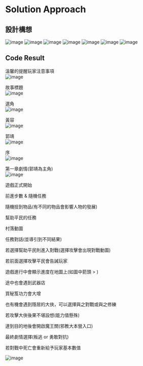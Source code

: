# Solution Approach

## 設計構想
![image](https://user-images.githubusercontent.com/80203709/157576081-73634ae3-056e-4b49-8a9e-79d297383a87.png)
![image](https://user-images.githubusercontent.com/80203709/157576173-ffece8d4-6ceb-4e53-aee5-1b86ff796396.png)
![image](https://user-images.githubusercontent.com/80203709/157576261-1cd90351-c8b2-44c6-be4c-d75decc12f46.png)
![image](https://user-images.githubusercontent.com/80203709/157576617-5b03159c-5dd5-4109-b894-5eb53b0e5083.png)
![image](https://user-images.githubusercontent.com/80203709/157576711-a1eb808a-7f68-4cfe-969f-04b046551f38.png)
![image](https://user-images.githubusercontent.com/80203709/157576862-af0f21f3-518a-4811-aa89-199f835b89ab.png)
![image](https://user-images.githubusercontent.com/80203709/157576924-5485aefc-091a-49de-bf41-eb858eddd4bc.png)

## Code Result 
溫馨的提醒玩家注意事項  
![image](https://user-images.githubusercontent.com/80203709/157579767-689ef733-cf41-4f34-8194-5bb60e9ccb24.png)

故事標題  	
![image](https://user-images.githubusercontent.com/80203709/157579919-97603b24-20c5-498a-8a35-5db7e1420178.png)
	
選角	 
![image](https://user-images.githubusercontent.com/80203709/157579956-002c2210-2a48-472d-b267-20f4c8001f12.png)
	
黃容	 
![image](https://user-images.githubusercontent.com/80203709/157580008-678bf59c-aeb3-4b6b-a0a4-b54818e1ffa9.png)
	
郭靖   
![image](https://user-images.githubusercontent.com/80203709/157580087-3dfab830-6d0c-404c-a2e3-7589ed57277e.png)

序   
![image](https://user-images.githubusercontent.com/80203709/157580159-e3afb50e-9dc3-4303-aa18-3484ebc051fb.png)
	
第一章劇情(郭靖為主角)   
![image](https://user-images.githubusercontent.com/80203709/157580201-93c3f464-708b-4a4d-ba6a-c6792954a73b.png)
	
	
遊戲正式開始
	
	
	
	
前進步數 & 隨機任務

	
	
	
隨機撿到物品(有不同的物品會影響人物的發展)
	
	
	
	
幫助平民的任務

	
	
	
村落動圖

	
	
	
任務對話(並導引到不同結果)

	
	

若選擇幫助平民則進入對戰(選擇攻擊會出現對戰動圖)
	
	
	
若前面選擇攻擊平民會告誡玩家

	
	
	
遊戲進行中會顯示進度在地圖上(如圖中箭頭 > )

	
	
	
途中也會遇到武器店

	
	
	
買秘笈功力會大增

	
	
	
也有機會遇到隱居的大俠，可以選擇與之對戰或與之修練

	
	
	
若攻擊大俠後果不堪設想(能力值懸殊)

	
	
	
	
	
達到目的地後會開啟魔王關(邪教大本營入口)

	
	
	
最終劇情選擇(叛逃 or 勇敢對抗)

	
	
	
若對戰中死亡會重新給予玩家基本數值

	
	
	
	

![image](https://user-images.githubusercontent.com/80203709/157579881-b8911595-6a13-423d-8ff8-7cd2da00232e.png)
